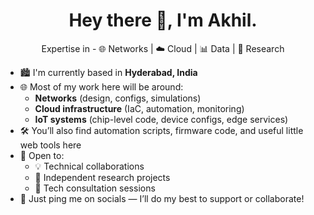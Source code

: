 <h1 align="center">Hey there 👋, I'm  Akhil.</h1>
<p align="center">
 Expertise in  -  🌐 Networks | ☁️ Cloud | 📊 Data | 🧪 Research
</p>

- 🏙️ I'm currently based in **Hyderabad, India**
- 🌐 Most of my work here will be around:
  - **Networks** (design, configs, simulations)
  - **Cloud infrastructure** (IaC, automation, monitoring)
  - **IoT systems** (chip-level code, device configs, edge services)
- 🛠️ You’ll also find automation scripts, firmware code, and useful little web tools here
- 🤝 Open to:
  - 💡 Technical collaborations
  - 📘 Independent research projects
  - 🧩 Tech consultation sessions
- 💬 Just ping me on socials — I’ll do my best to support or collaborate!
